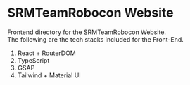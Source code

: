 # SRMTeamRobocon Website

Frontend directory for the SRMTeamRobocon Website.  
The following are the tech stacks included for the Front-End.  

1. React + RouterDOM
2. TypeScript
3. GSAP
4. Tailwind + Material UI
